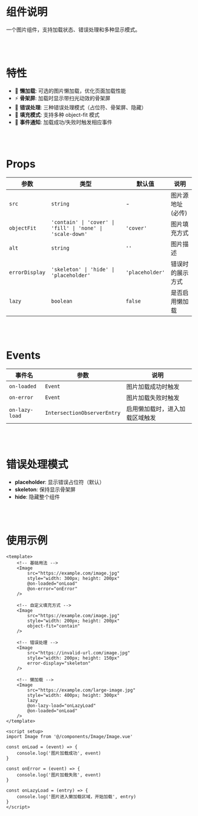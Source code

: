 # 组件说明

一个图片组件，支持加载状态、错误处理和多种显示模式。

<br><br>

# 特性

- 🚀 **懒加载**: 可选的图片懒加载，优化页面加载性能
- ⚡ **骨架屏**: 加载时显示带扫光动效的骨架屏
- 🔄 **错误处理**: 三种错误处理模式（占位符、骨架屏、隐藏）
- 🎨 **填充模式**: 支持多种 object-fit 模式
- 📢 **事件通知**: 加载成功/失败时触发相应事件

<br><br>

# Props

| 参数           | 类型                                                       | 默认值          | 说明              |
| -------------- | ---------------------------------------------------------- | --------------- | ----------------- |
| `src`          | `string`                                                   | -               | 图片源地址 (必传) |
| `objectFit`    | `'contain' \| 'cover' \| 'fill' \| 'none' \| 'scale-down'` | `'cover'`       | 图片填充方式      |
| `alt`          | `string`                                                   | `''`            | 图片描述          |
| `errorDisplay` | `'skeleton' \| 'hide' \| 'placeholder'`                    | `'placeholder'` | 错误时的展示方式  |
| `lazy`         | `boolean`                                                  | `false`         | 是否启用懒加载    |

<br><br>

# Events

| 事件名         | 参数                        | 说明                           |
| -------------- | --------------------------- | ------------------------------ |
| `on-loaded`    | `Event`                     | 图片加载成功时触发             |
| `on-error`     | `Event`                     | 图片加载失败时触发             |
| `on-lazy-load` | `IntersectionObserverEntry` | 启用懒加载时，进入加载区域触发 |

<br><br>

# 错误处理模式

- **placeholder**: 显示错误占位符（默认）
- **skeleton**: 保持显示骨架屏
- **hide**: 隐藏整个组件

<br><br>

# 使用示例

```vue
<template>
    <!-- 基础用法 -->
    <Image
        src="https://example.com/image.jpg"
        style="width: 300px; height: 200px"
        @on-loaded="onLoad"
        @on-error="onError"
    />

    <!-- 自定义填充方式 -->
    <Image
        src="https://example.com/image.jpg"
        style="width: 200px; height: 200px"
        object-fit="contain"
    />

    <!-- 错误处理 -->
    <Image
        src="https://invalid-url.com/image.jpg"
        style="width: 200px; height: 150px"
        error-display="skeleton"
    />

    <!-- 懒加载 -->
    <Image
        src="https://example.com/large-image.jpg"
        style="width: 400px; height: 300px"
        lazy
        @on-lazy-load="onLazyLoad"
        @on-loaded="onLoad"
    />
</template>

<script setup>
import Image from '@/components/Image/Image.vue'

const onLoad = (event) => {
    console.log('图片加载成功', event)
}

const onError = (event) => {
    console.log('图片加载失败', event)
}

const onLazyLoad = (entry) => {
    console.log('图片进入懒加载区域，开始加载', entry)
}
</script>
```

<br>
